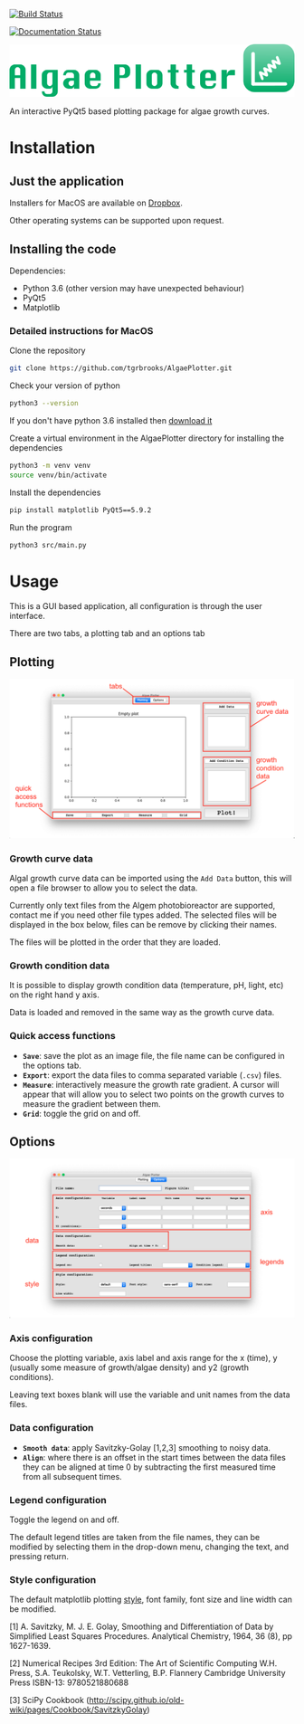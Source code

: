 [![Build Status](https://travis-ci.org/tgrbrooks/ADA.svg?branch=master)](https://travis-ci.org/tgrbrooks/ADA)

[![Documentation Status](https://readthedocs.org/projects/algaeplotter/badge/?version=latest)](https://algaeplotter.readthedocs.io/en/latest/?badge=latest)

![Logo](/images/logo.png)

An interactive PyQt5 based plotting package for algae growth curves.

# Installation

## Just the application

Installers for MacOS are available on [Dropbox](https://www.dropbox.com/sh/pa48a3jmwdhks1o/AACyNKSP8AvDUff5IjPBasApa?dl=0).

Other operating systems can be supported upon request.

## Installing the code

Dependencies:
* Python 3.6 (other version may have unexpected behaviour)
* PyQt5
* Matplotlib

### Detailed instructions for MacOS

Clone the repository

```bash
git clone https://github.com/tgrbrooks/AlgaePlotter.git
```

Check your version of python

```bash
python3 --version
```

If you don't have python 3.6 installed then [download it](https://docs.python-guide.org/starting/install3/osx/)

Create a virtual environment in the AlgaePlotter directory for installing the dependencies

```bash
python3 -m venv venv
source venv/bin/activate
```

Install the dependencies

```bash
pip install matplotlib PyQt5==5.9.2
```

Run the program

```bash
python3 src/main.py
```

# Usage

This is a GUI based application, all configuration is through the user interface.

There are two tabs, a plotting tab and an options tab

## Plotting

![Plotting Screen](/images/plotting_screen.png)

### Growth curve data

Algal growth curve data can be imported using the `Add Data` button, this will open a file browser to allow you to select the data.

Currently only text files from the Algem photobioreactor are supported, contact me if you need other file types added.
The selected files will be displayed in the box below, files can be remove by clicking their names.

The files will be plotted in the order that they are loaded.

### Growth condition data

It is possible to display growth condition data (temperature, pH, light, etc) on the right hand y axis.

Data is loaded and removed in the same way as the growth curve data.

### Quick access functions

* **`Save`**: save the plot as an image file, the file name can be configured in the options tab.
* **`Export`**: export the data files to comma separated variable (`.csv`) files.
* **`Measure`**: interactively measure the growth rate gradient. A cursor will appear that will allow you to select two points on the growth curves to measure the gradient between them.
* **`Grid`**: toggle the grid on and off.

## Options

![Options Screen](/images/options_screen.png)

### Axis configuration

Choose the plotting variable, axis label and axis range for the x (time), y (usually some measure of growth/algae density) and y2 (growth conditions).

Leaving text boxes blank will use the variable and unit names from the data files.

### Data configuration

* **`Smooth data`**: apply Savitzky-Golay [1,2,3] smoothing to noisy data.
* **`Align`**: where there is an offset in the start times between the data files they can be aligned at time 0 by subtracting the first measured time from all subsequent times.

### Legend configuration

Toggle the legend on and off.

The default legend titles are taken from the file names, they can be modified by selecting them in the drop-down menu, changing the text, and pressing return.

### Style configuration

The default matplotlib plotting [style](https://matplotlib.org/3.1.1/gallery/style_sheets/style_sheets_reference.html), font family, font size and line width can be modified.

[1] A. Savitzky, M. J. E. Golay, Smoothing and Differentiation of Data by Simplified Least Squares Procedures. Analytical Chemistry, 1964, 36 (8), pp 1627-1639.

[2] Numerical Recipes 3rd Edition: The Art of Scientific Computing W.H. Press, S.A. Teukolsky, W.T. Vetterling, B.P. Flannery Cambridge University Press ISBN-13: 9780521880688

[3] SciPy Cookbook (http://scipy.github.io/old-wiki/pages/Cookbook/SavitzkyGolay)
